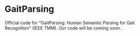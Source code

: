 # GaitParsing
Official code for "GaitParsing: Human Semantic Parsing for Gait Recognition" (IEEE TMM). Our code will be coming soon.
